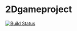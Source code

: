 # 2Dgameproject

[![Build Status](https://travis-ci.org/votalub/2Dgameproject_final.svg?branch=master)](https://travis-ci.org/votalub/2Dgameproject_final)
